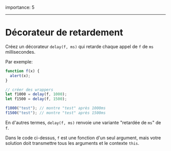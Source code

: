 importance: 5

---

# Décorateur de retardement 

Créez un décorateur `delay(f, ms)` qui retarde chaque appel de `f` de `ms` millisecondes.

Par exemple:

```js
function f(x) {
  alert(x);
}

// créer des wrappers
let f1000 = delay(f, 1000);
let f1500 = delay(f, 1500);

f1000("test"); // montre "test" après 1000ms
f1500("test"); // montre "test" après 1500ms
```

En d'autres termes, `delay(f, ms)` renvoie une variante "retardée de `ms`" de `f`.

Dans le code ci-dessus, `f` est une fonction d'un seul argument, mais votre solution doit transmettre tous les arguments et le contexte `this`.